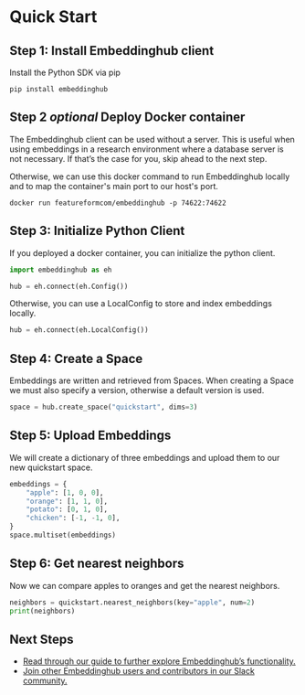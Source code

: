 # Quick Start

## Step 1: Install Embeddinghub client

Install the Python SDK via pip

```
pip install embeddinghub
```

## Step 2 _optional_ Deploy Docker container
The Embeddinghub client can be used without a server. This is useful when using embeddings in a research environment where a database server is not necessary. If that’s the case for you, skip ahead to the next step.

Otherwise, we can use this docker command to run Embeddinghub locally and to map the container's main port to our host's port.

```
docker run featureformcom/embeddinghub -p 74622:74622
```

## Step 3: Initialize Python Client

If you deployed a docker container, you can initialize the python client.

```py
import embeddinghub as eh

hub = eh.connect(eh.Config())
```
Otherwise, you can use a LocalConfig to store and index embeddings locally.

```py
hub = eh.connect(eh.LocalConfig())
```

## Step 4: Create a Space

Embeddings are written and retrieved from Spaces. When creating a Space we must also specify a version, otherwise a default version is used.

```py
space = hub.create_space("quickstart", dims=3)
```

## Step 5: Upload Embeddings
We will create a dictionary of three embeddings and upload them to our new quickstart space.

```py
embeddings = {
    "apple": [1, 0, 0],
    "orange": [1, 1, 0],
    "potato": [0, 1, 0],
    "chicken": [-1, -1, 0],
}
space.multiset(embeddings)
```

## Step 6: Get nearest neighbors

Now we can compare apples to oranges and get the nearest neighbors.

```py
neighbors = quickstart.nearest_neighbors(key="apple", num=2)
print(neighbors)
```

## Next Steps
* [Read through our guide to further explore Embeddinghub’s functionality.](overview.md)
* [Join other Embeddinghub users and contributors in our Slack community.](https://featureform-community.slack.com/ssb/redirect)

